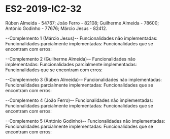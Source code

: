 # ES2-2019-IC2-32

Rúben Almeida - 54767;
João Ferro - 82108;
Guilherme Almeida - 78600;
António Godinho - 77676;
Márcio Jesus - 82412.


--Complemento 1 (Márcio Jesus)--
Funcionalidades não implementadas:
Funcionalidades parcialmente implementadas:
Funcionalidades que se encontram com erros:

--Complemento 2 (Guilherme Almeida)--
Funcionalidades não implementadas:
Funcionalidades parcialmente implementadas:
Funcionalidades que se encontram com erros:

--Complemneto 3 (Rúben Almeida)--
Funcionalidades não implementadas:
Funcionalidades parcialmente implementadas:
Funcionalidades que se encontram com erros:

--Complemento 4 (João Ferro)--
Funcionalidades não implementadas:
Funcionalidades parcialmente implementadas:
Funcionalidades que se encontram com erros:

--Complemento 5 (António Godinho)--
Funcionalidades não implementadas:
Funcionalidades parcialmente implementadas:
Funcionalidades que se encontram com erros:
